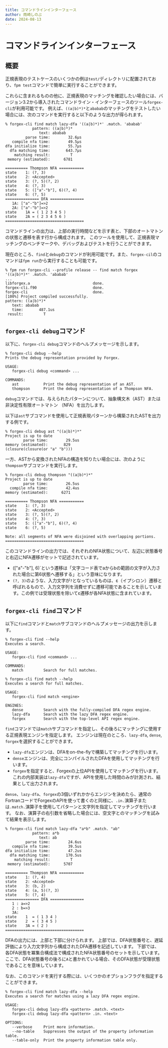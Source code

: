 ```yaml
---
title: コマンドラインインターフェース
author: 雨崎しのぶ
date: 2024-08-13
---
```


# コマンドラインインターフェース

## 概要

正規表現のテストケースのいくつかの例は`test/`ディレクトリに配置されており、`fpm test`コマンドで簡単に実行することができます。

これらに含まれるものの他に、正規表現のマッチングを確認したい場合には、バージョン3.2から導入されたコマンドライン・インターフェースのツール`forgex-cli`が利用可能です。
例えば、`((a|b)*)*`と`ababab`のマッチングをテストしたい場合には、次のコマンドを実行すると以下のような出力が得られます。

```shell
% forgex-cli find match lazy-dfa '((a|b)*)*' .match. 'ababab'
            pattern: ((a|b)*)*
               text: ababab
         parse time:        32.6μs
   compile nfa time:        49.5μs
dfa initialize time:        55.7μs
  dfa matching time:       643.7μs
    matching result:         T
 memory (estimated):      6781

========== Thompson NFA ===========
state    1: (?, 3)
state    2: <Accepted>
state    3: (?, 5)(?, 2)
state    4: (?, 3)
state    5: (["a"-"b"], 6)(?, 4)
state    6: (?, 5)
=============== DFA ===============
   1A: ["a"-"b"]=>2
   2A: ["a"-"b"]=>2
state    1A = ( 1 2 3 4 5 )
state    2A = ( 2 3 4 5 6 )
===================================
```
コマンドラインの出力は、上部の実行時間などを示す表と、下部のオートマトンの状態と遷移を表す行から構成されます。
このツールを使用して、正規表現マッチングのベンチマークや、デバッグおよびテストを行うことができます。

現在のところ、`find`と`debug`のコマンドが利用可能です。また、`forgex-cil`のコマンドは`fpm run`から実行することも可能です。

```shell
% fpm run forgex-cli --profile release -- find match forgex '((a|b)*)*' .match. 'ababab'
...
libforgex.a                            done.
forgex-cli.f90                         done.
forgex-cli                             done.
[100%] Project compiled successfully.
pattern: ((a|b)*)*
   text: ababab
   time:       487.1us
 result:         T
```

## `forgex-cli debug`コマンド

以下に、`forgex-cli debug`コマンドのヘルプメッセージを示します。

```shell
% forgex-cli debug --help
Prints the debug representation provided by Forgex.

USAGE:
   forgex-cli debug <command> ...

COMMANDS:
   ast           Print the debug representation of an AST.
   thompson      Print the debug representation of a Thompson NFA.
```

`debug`コマンドでは、与えられたパターンについて、抽象構文木（AST）または非決定性有限オートマトン （NFA）を出力します。

以下は`ast`サブコマンドを使用して正規表現パターンから構築されたASTを出力する例です。

```shell
% forgex-cli debug ast "((a|b)*)*"
Project is up to date
        parse time:        29.5us 
memory (estimated):       829
(closure(closure(or "a" "b")))
```

一方、ASTから変換されたNFAの構造を知りたい場合には、次のように`thompson`サブコマンドを実行します。

```shell
% forgex-cli debug thompson "((a|b)*)*"
Project is up to date
        parse time:        26.5us 
  compile nfa time:        42.4us 
memory (estimated):      6271

========== Thompson NFA ===========
state    1: (?, 3)
state    2: <Accepted>
state    3: (?, 5)(?, 2)
state    4: (?, 3)
state    5: (["a"-"b"], 6)(?, 4)
state    6: (?, 5)

Note: all segments of NFA were disjoined with overlapping portions.
===================================
```

このコマンドラインの出力では、それぞれのNFA状態について、左辺に状態番号と右辺にNFA遷移がセットで記述されています。

- (["a"-"b"], 6)`という遷移は「文字コード表でaからbの範囲の文字が入力された場合に第6状態へ遷移する」という意味になります。
- `(?, 3)`のような、入力文字が`?`となっているものは、ε（イプシロン）遷移と呼ばれるもので、入力文字列を消費せずに遷移可能であることを示しています。この例では受理状態を除いてε遷移が各NFA状態に含まれています。

## `forgex-cli find`コマンド

以下に`find`コマンドと`match`サブコマンドのヘルプメッセージの出力を示します。

```shell
% forgex-cli find --help
Executes a search.

USAGE:
   forgex-cli find <command> ...

COMMANDS:
   match         Search for full matches.
```

```shell
% forgex-cli find match --help
Executes a search for full matches.

USAGE:
   forgex-cli find match <engine>

ENGINES:
   dense         Search with the fully-compiled DFA regex engine.
   lazy-dfa      Search with the lazy DFA regex engine.
   forgex        Search with the top-level API regex engine.
```

`find`コマンドでは`match`サブコマンドを指定し、その後ろにマッチングに使用する正規表現エンジンを指定します。
エンジンは現在のところ、`lazy-dfa`, `dense`, `forgex`を選択することができます。　　

- `lazy-dfa`エンジンは、DFAをon-the-flyで構築してマッチングを行います。
- `dense`エンジンは、完全にコンパイルされたDFAを使用してマッチングを行います。
- `forgex`を指定すると、Forgexの上位APIを使用してマッチングを行います。これの内部実装は`lazy-dfa`ですが、APIを使用した時間のみが計測され、結果として出力されます。

`dense`、`lazy-dfa`、`forgex`の3個いずれかからエンジンを決めたら、通常のFortranコードでForgexのAPIを使って書くのと同様に、`.in.`演算子または`.match.`演算子を使用してパターンと文字列を指定してマッチングを行います。
なお、演算子の右引数を省略した場合には、空文字とのマッチングを試みて結果を表示します。

```shell
% forgex-cli find match lazy-dfa "a*b" .match. "ab"
            pattern: a*b
               text: ab
         parse time:        24.6us
   compile nfa time:        39.5us
dfa initialize time:        47.2us
  dfa matching time:       170.5us
    matching result:         T
 memory (estimated):      5707

========== Thompson NFA ===========
state    1: (?, 4)
state    2: <Accepted>
state    3: (b, 2)
state    4: (a, 5)(?, 3)
state    5: (?, 4)
=============== DFA ===============
   1 : a=>2
   2 : b=>3
   3A:
state    1  = ( 1 3 4 )
state    2  = ( 3 4 5 )
state    3A = ( 2 )
===================================
```

DFAの出力には、上部と下部に分けられます。
上部では、DFA状態番号と、遅延評価により入力文字列から構成されたDFA遷移を記述しています。
下部では、各DFA状態を冪集合構成法で構成されたNFA状態番号のセットを示しています。
ここで、DFA状態番号の後ろに`A`と書かれている場合、そのDFA状態が受理状態であることを意味しています。

なお、このコマンドを実行する際には、いくつかのオプションフラグを指定することができます。

```shell
% forgex-cli find match lazy-dfa --help
Executes a search for matches using a lazy DFA regex engine.

USAGE:
   forgex-cli debug lazy-dfa <pattern> .match. <text>
   forgex-cli debug lazy-dfa <pattern> .in. <text>

OPTIONS:
   --verbose     Print more information.
   --no-table    Suppresses the output of the property information table.
   --table-only  Print the property information table only.
```


